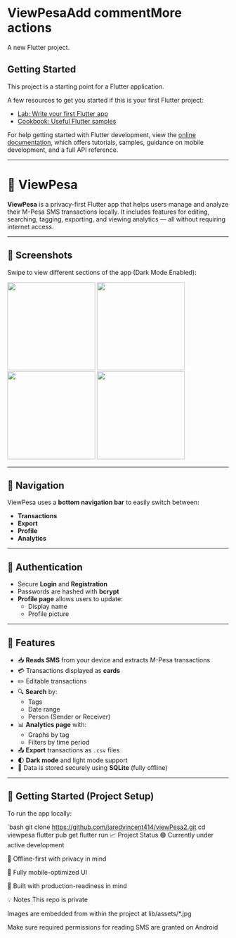 # ViewPesaAdd commentMore actions

A new Flutter project.

## Getting Started

This project is a starting point for a Flutter application.

A few resources to get you started if this is your first Flutter project:

- [Lab: Write your first Flutter app](https://docs.flutter.dev/get-started/codelab)
- [Cookbook: Useful Flutter samples](https://docs.flutter.dev/cookbook)

For help getting started with Flutter development, view the
[online documentation](https://docs.flutter.dev/), which offers tutorials,
samples, guidance on mobile development, and a full API reference.

---

# 💸 ViewPesa

**ViewPesa** is a privacy-first Flutter app that helps users manage and analyze their M-Pesa SMS transactions locally. It includes features for editing, searching, tagging, exporting, and viewing analytics — all without requiring internet access.

---

## 📱 Screenshots

Swipe to view different sections of the app (Dark Mode Enabled):

<p float="left">
  <img src="lib/assets/transaction.jpg" width="200"/>
  <img src="lib/assets/export.jpg" width="200"/>
  <img src="lib/assets/profile.jpg" width="200"/>
  <img src="lib/assets/analytics.jpg" width="200"/>
</p>

---

## 🧭 Navigation

ViewPesa uses a **bottom navigation bar** to easily switch between:

- **Transactions**  
- **Export**  
- **Profile**  
- **Analytics**

---

## 🔐 Authentication

- Secure **Login** and **Registration**
- Passwords are hashed with **bcrypt**
- **Profile page** allows users to update:
  - Display name  
  - Profile picture  

---

## 🧠 Features

- 📥 **Reads SMS** from your device and extracts M-Pesa transactions
- 💳 Transactions displayed as **cards**
- ✏️ Editable transactions
- 🔍 **Search** by:
  - Tags
  - Date range
  - Person (Sender or Receiver)
- 📊 **Analytics page** with:
  - Graphs by tag
  - Filters by time period
- 📤 **Export** transactions as `.csv` files
- 🌓 **Dark mode** and light mode support
- 💾 Data is stored securely using **SQLite** (fully offline)


---

## 🚀 Getting Started (Project Setup)

To run the app locally:

`bash
git clone https://github.com/jaredvincent414/viewPesa2.git
cd viewpesa
flutter pub get
flutter run
📈 Project Status
🟢 Currently under active development

🔐 Offline-first with privacy in mind

📱 Fully mobile-optimized UI

🎯 Built with production-readiness in mind

💡 Notes
This repo is private

Images are embedded from within the project at lib/assets/*.jpg

Make sure required permissions for reading SMS are granted on Android
